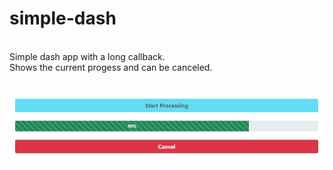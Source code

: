 # simple-dash

<br>
Simple dash app with a long callback. <br>
Shows the current progess and can be canceled. <br>
<br>

![Sample](/sample.JPG?raw=true "Sample")
